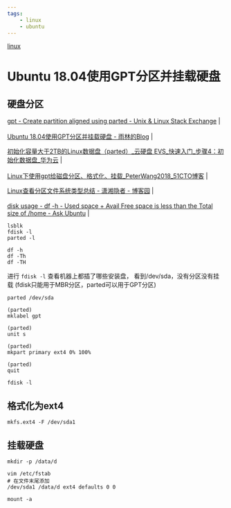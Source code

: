 ```yaml
---
tags:
    - linux
    - ubuntu
---
```


[linux](https://cyd1310997.github.io/2022/01/01/linux#linux)


# Ubuntu 18.04使用GPT分区并挂载硬盘
## 硬盘分区

<a href="https://unix.stackexchange.com/questions/38164/create-partition-aligned-using-parted/401118" target="_blank">gpt - Create partition aligned using parted - Unix & Linux Stack Exchange</a>  |  <br>  
<a href="https://www.tok9.com/archives/398/" target="_blank">Ubuntu 18.04使用GPT分区并挂载硬盘 - 雨林的Blog</a>  |  <br>  

<a href="https://support.huaweicloud.com/qs-evs/evs_01_0051.html" target="_blank">初始化容量大于2TB的Linux数据盘（parted）_云硬盘 EVS_快速入门_步骤4：初始化数据盘_华为云</a>  |  <br>  
<a href="https://blog.51cto.com/wangqh/2089129" target="_blank">Linux下使用gpt给磁盘分区、格式化、挂载_PeterWang2018_51CTO博客</a>  |  <br>  

<a href="https://www.cnblogs.com/kerrycode/p/9445608.html" target="_blank">Linux查看分区文件系统类型总结 - 潇湘隐者 - 博客园</a>  |  <br>  
<a href="https://askubuntu.com/questions/249387/df-h-used-space-avail-free-space-is-less-than-the-total-size-of-home" target="_blank">disk usage - df -h - Used space + Avail Free space is less than the Total size of /home - Ask Ubuntu</a>  |  <br>  

```
lsblk
fdisk -l
parted -l

df -h
df -Th
df -TH

```

进行 `fdisk -l` 查看机器上都插了哪些安装盘，
看到/dev/sda，没有分区没有挂载
(fdisk只能用于MBR分区，parted可以用于GPT分区)

```
parted /dev/sda

(parted)  
mklabel gpt

(parted)  
unit s

(parted)  
mkpart primary ext4 0% 100%

(parted)  
quit

fdisk -l

```


## 格式化为ext4
```
mkfs.ext4 -F /dev/sda1
```

## 挂载硬盘
```
mkdir -p /data/d
```

```
vim /etc/fstab
# 在文件末尾添加
/dev/sda1 /data/d ext4 defaults 0 0
```

```
mount -a
```
